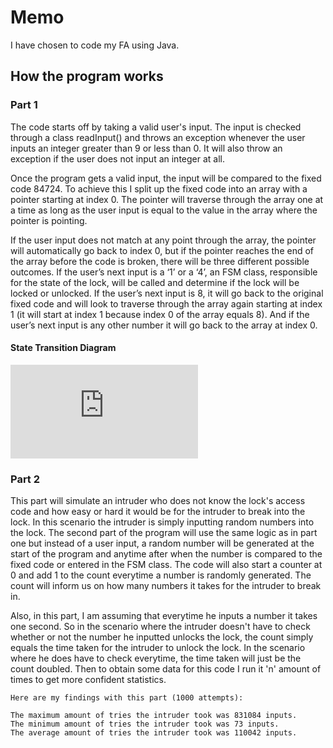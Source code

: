 # Memo 

I have chosen to code my FA using Java. 
  
## How the program works
### Part 1
  The code starts off by taking a valid user's input. The input is checked through a class readInput() and throws an exception whenever the user inputs an integer greater than 9 or less than 0. It will also throw an exception if the user does not input an integer at all. 
  
  Once the program gets a valid input, the input will be compared to the fixed code 84724. To achieve this I split up the fixed code into an array with a pointer starting at index 0. The pointer will traverse through the array one at a time as long as the user input is equal to the value in the array where the pointer is pointing. 
  
  If the user input does not match at any point through the array, the pointer will automatically go back to index 0, but if the pointer reaches the end of the array before the code is broken, there will be three different possible outcomes. If the user’s next input is a ‘1’ or a ‘4’, an FSM class, responsible for the state of the lock, will be called and determine if the lock will be locked or unlocked. If the user’s next input is 8, it will go back to the original fixed code and will look to traverse through the array again starting at index 1 (it will start at index 1 because index 0 of the array equals 8). And if the user’s next input is any other number it will go back to the array at index 0. 
  #### State Transition Diagram
  ![sttDiagram.pdf](https://github.com/cdefiesta/SecurityDevice/files/10062437/sttDiagram.pdf)

### Part 2
   This part will simulate an intruder who does not know the lock's access code and how easy or hard it would be for the intruder to break into the lock. In this scenario the intruder is simply inputting random numbers into the lock. The second part of the program will use the same logic as in part one but instead of a user input, a random number will be generated at the start of the program and anytime after when the number is compared to the fixed code or entered in the FSM class. The code will also start a counter at 0 and add 1 to the count everytime a number is randomly generated. The count will inform us on how many numbers it takes for the intruder to break in. 

Also, in this part, I am assuming that everytime he inputs a number it takes one second. So in the scenario where the intruder doesn't have to check whether or not the number he inputted unlocks the lock, the count simply equals the time taken for the intruder to unlock the lock. In the scenario where he does have to check everytime, the time taken will just be the count doubled. Then to obtain some data for this code I run it 'n' amount of times to get more confident statistics.
    
    Here are my findings with this part (1000 attempts): 
    
    The maximum amount of tries the intruder took was 831084 inputs.
    The minimum amount of tries the intruder took was 73 inputs.
    The average amount of tries the intruder took was 110042 inputs.



    
  

